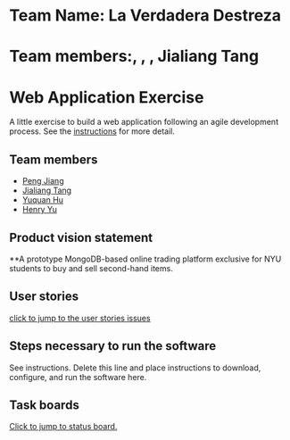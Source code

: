 # Team Name: La Verdadera Destreza

# Team members:, , , Jialiang Tang


# Web Application Exercise

A little exercise to build a web application following an agile development process. See the [instructions](instructions.md) for more detail.

## Team members

- [Peng Jiang](https://github.com/PengJiang-Victor)
- [Jialiang Tang](https://github.com/JialiangTang1)
- [Yuquan Hu](https://github.com/N-A-E-S)
- [Henry Yu](https://github.com/ky2389)

## Product vision statement

**A prototype MongoDB-based online trading platform exclusive for NYU students to buy and sell second-hand items.

## User stories

[click to jump to the user stories issues](https://github.com/software-students-spring2025/2-web-app-la-verdadera-destreza/issues)

## Steps necessary to run the software

See instructions. Delete this line and place instructions to download, configure, and run the software here.

## Task boards

[Click to jump to status board.](https://github.com/orgs/software-students-spring2025/projects/91/views/2)
